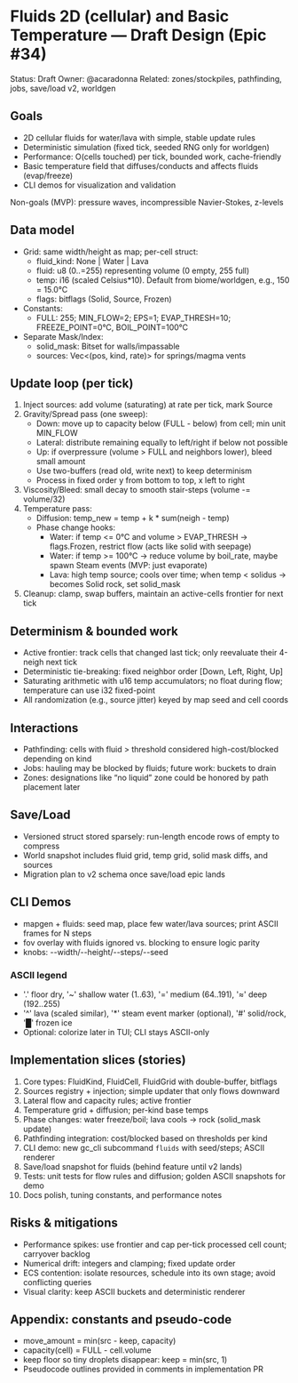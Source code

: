 # Fluids 2D (cellular) and Basic Temperature — Draft Design (Epic #34)

Status: Draft
Owner: @acaradonna
Related: zones/stockpiles, pathfinding, jobs, save/load v2, worldgen

## Goals

- 2D cellular fluids for water/lava with simple, stable update rules
- Deterministic simulation (fixed tick, seeded RNG only for worldgen)
- Performance: O(cells touched) per tick, bounded work, cache-friendly
- Basic temperature field that diffuses/conducts and affects fluids (evap/freeze)
- CLI demos for visualization and validation

Non-goals (MVP): pressure waves, incompressible Navier-Stokes, z-levels

## Data model

- Grid: same width/height as map; per-cell struct:
  - fluid_kind: None | Water | Lava
  - fluid: u8 (0..=255) representing volume (0 empty, 255 full)
  - temp: i16 (scaled Celsius*10). Default from biome/worldgen, e.g., 150 = 15.0°C
  - flags: bitflags (Solid, Source, Frozen)
- Constants:
  - FULL: 255; MIN_FLOW=2; EPS=1; EVAP_THRESH=10; FREEZE_POINT=0°C, BOIL_POINT=100°C
- Separate Mask/Index:
  - solid_mask: Bitset for walls/impassable
  - sources: Vec<(pos, kind, rate)> for springs/magma vents

## Update loop (per tick)

1) Inject sources: add volume (saturating) at rate per tick, mark Source
2) Gravity/Spread pass (one sweep):
   - Down: move up to capacity below (FULL - below) from cell; min unit MIN_FLOW
   - Lateral: distribute remaining equally to left/right if below not possible
   - Up: if overpressure (volume > FULL and neighbors lower), bleed small amount
   - Use two-buffers (read old, write next) to keep determinism
   - Process in fixed order y from bottom to top, x left to right
3) Viscosity/Bleed: small decay to smooth stair-steps (volume -= volume/32)
4) Temperature pass:
   - Diffusion: temp_new = temp + k * sum(neigh - temp)
   - Phase change hooks:
     - Water: if temp <= 0°C and volume > EVAP_THRESH -> flags.Frozen, restrict flow (acts like solid with seepage)
     - Water: if temp >= 100°C -> reduce volume by boil_rate, maybe spawn Steam events (MVP: just evaporate)
     - Lava: high temp source; cools over time; when temp < solidus -> becomes Solid rock, set solid_mask
5) Cleanup: clamp, swap buffers, maintain an active-cells frontier for next tick

## Determinism & bounded work

- Active frontier: track cells that changed last tick; only reevaluate their 4-neigh next tick
- Deterministic tie-breaking: fixed neighbor order [Down, Left, Right, Up]
- Saturating arithmetic with u16 temp accumulators; no float during flow; temperature can use i32 fixed-point
- All randomization (e.g., source jitter) keyed by map seed and cell coords

## Interactions

- Pathfinding: cells with fluid > threshold considered high-cost/blocked depending on kind
- Jobs: hauling may be blocked by fluids; future work: buckets to drain
- Zones: designations like “no liquid” zone could be honored by path placement later

## Save/Load

- Versioned struct stored sparsely: run-length encode rows of empty to compress
- World snapshot includes fluid grid, temp grid, solid mask diffs, and sources
- Migration plan to v2 schema once save/load epic lands

## CLI Demos

- mapgen + fluids: seed map, place few water/lava sources; print ASCII frames for N steps
- fov overlay with fluids ignored vs. blocking to ensure logic parity
- knobs: --width/--height/--steps/--seed

### ASCII legend

- '.' floor dry, '~' shallow water (1..63), '=' medium (64..191), '≈' deep (192..255)
- '^' lava (scaled similar), '*' steam event marker (optional), '#' solid/rock, '█' frozen ice
- Optional: colorize later in TUI; CLI stays ASCII-only

## Implementation slices (stories)

1) Core types: FluidKind, FluidCell, FluidGrid with double-buffer, bitflags
2) Sources registry + injection; simple updater that only flows downward
3) Lateral flow and capacity rules; active frontier
4) Temperature grid + diffusion; per-kind base temps
5) Phase changes: water freeze/boil; lava cools -> rock (solid_mask update)
6) Pathfinding integration: cost/blocked based on thresholds per kind
7) CLI demo: new gc_cli subcommand `fluids` with seed/steps; ASCII renderer
8) Save/load snapshot for fluids (behind feature until v2 lands)
9) Tests: unit tests for flow rules and diffusion; golden ASCII snapshots for demo
10) Docs polish, tuning constants, and performance notes

## Risks & mitigations

- Performance spikes: use frontier and cap per-tick processed cell count; carryover backlog
- Numerical drift: integers and clamping; fixed update order
- ECS contention: isolate resources, schedule into its own stage; avoid conflicting queries
- Visual clarity: keep ASCII buckets and deterministic renderer

## Appendix: constants and pseudo-code

- move_amount = min(src - keep, capacity)
- capacity(cell) = FULL - cell.volume
- keep floor so tiny droplets disappear: keep = min(src, 1)
- Pseudocode outlines provided in comments in implementation PR
